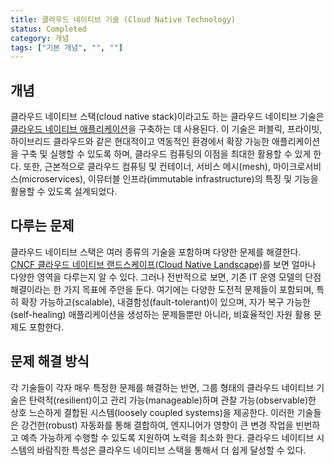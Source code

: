 ```yaml
---
title: 클라우드 네이티브 기술 (Cloud Native Technology)
status: Completed
category: 개념
tags: ["기본 개념", "", ""]
---
```


## 개념

클라우드 네이티브 스택(cloud native stack)이라고도 하는 클라우드 네이티브 기술은 
[클라우드 네이티브 애플리케이션](/ko/cloud-native-apps/)을 구축하는 데 사용된다. 
이 기술은 퍼블릭, 프라이빗, 하이브리드 클라우드와 같은 현대적이고 역동적인 환경에서 확장 가능한 애플리케이션을 구축 및 실행할 수 있도록 하며,
클라우드 컴퓨팅의 이점을 최대한 활용할 수 있게 한다.
또한, 근본적으로 클라우드 컴퓨팅 및 컨테이너, 서비스 메시(mesh), 마이크로서비스(microservices), 
이뮤터블 인프라(immutable infrastructure)의 특징 및 기능을 활용할 수 있도록 설계되었다.

## 다루는 문제 

클라우드 네이티브 스택은 여러 종류의 기술을 포함하며 다양한 문제를 해결한다. 
[CNCF 클라우드 네이티브 랜드스케이프(Cloud Native Landscape)](https://landscape.cncf.io/)를 보면 얼마나 다양한 영역을 다루는지 알 수 있다. 
그러나 전반적으로 보면, 기존 IT 운영 모델의 단점 해결이라는 한 가지 목표에 주안을 둔다. 
여기에는 다양한 도전적 문제들이 포함되며, 특히 확장 가능하고(scalable), 내결함성(fault-tolerant)이 있으며,
자가 복구 가능한(self-healing) 애플리케이션을 생성하는 문제들뿐만 아니라, 비효율적인 자원 활용 문제도 포함한다.

## 문제 해결 방식

각 기술들이 각자 매우 특정한 문제를 해결하는 반면, 그룹 형태의 클라우드 네이티브 기술은 탄력적(resilient)이고 
관리 가능(manageable)하며 관찰 가능(observable)한 상호 느슨하게 결합된 시스템(loosely coupled systems)을 제공한다. 
이러한 기술들은 강건한(robust) 자동화를 통해 결합하여, 엔지니어가 영향이 큰 변경 작업을 빈번하고 예측 가능하게 수행할 수 있도록 지원하여 노력을 최소화 한다. 
클라우드 네이티브 시스템의 바람직한 특성은 클라우드 네이티브 스택을 통해서 더 쉽게 달성할 수 있다.
